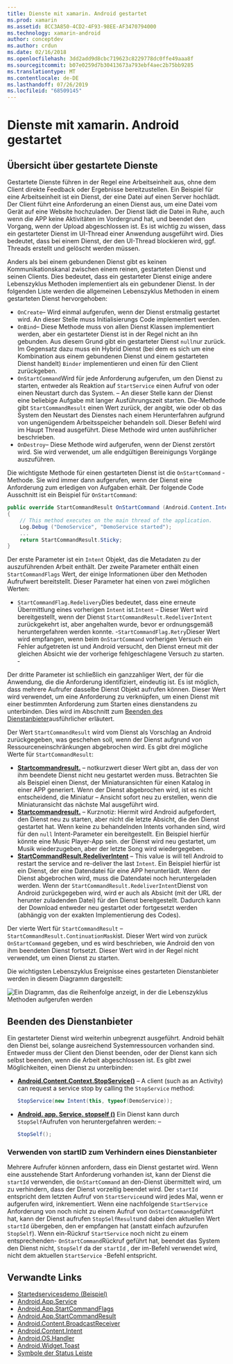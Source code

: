 ```yaml
---
title: Dienste mit xamarin. Android gestartet
ms.prod: xamarin
ms.assetid: 8CC3A850-4CD2-4F93-98EE-AF3470794000
ms.technology: xamarin-android
author: conceptdev
ms.author: crdun
ms.date: 02/16/2018
ms.openlocfilehash: 3dd2add9d8cbc719623c8229778dc0ffe49aaa8f
ms.sourcegitcommit: b07e0259d7b30413673a793ebf4aec2b75bb9285
ms.translationtype: MT
ms.contentlocale: de-DE
ms.lasthandoff: 07/26/2019
ms.locfileid: "68509145"
---
```

# <a name="started-services-with-xamarinandroid"></a>Dienste mit xamarin. Android gestartet

## <a name="started-services-overview"></a>Übersicht über gestartete Dienste

Gestartete Dienste führen in der Regel eine Arbeitseinheit aus, ohne dem Client direkte Feedback oder Ergebnisse bereitzustellen. Ein Beispiel für eine Arbeitseinheit ist ein Dienst, der eine Datei auf einen Server hochlädt. Der Client führt eine Anforderung an einen Dienst aus, um eine Datei vom Gerät auf eine Website hochzuladen. Der Dienst lädt die Datei in Ruhe, auch wenn die APP keine Aktivitäten im Vordergrund hat, und beendet den Vorgang, wenn der Upload abgeschlossen ist. Es ist wichtig zu wissen, dass ein gestarteter Dienst im UI-Thread einer Anwendung ausgeführt wird. Dies bedeutet, dass bei einem Dienst, der den UI-Thread blockieren wird, ggf. Threads erstellt und gelöscht werden müssen.

Anders als bei einem gebundenen Dienst gibt es keinen Kommunikationskanal zwischen einem reinen, gestarteten Dienst und seinen Clients. Dies bedeutet, dass ein gestarteter Dienst einige andere Lebenszyklus Methoden implementiert als ein gebundener Dienst. In der folgenden Liste werden die allgemeinen Lebenszyklus Methoden in einem gestarteten Dienst hervorgehoben:

- `OnCreate`&ndash; Wird einmal aufgerufen, wenn der Dienst erstmalig gestartet wird. An dieser Stelle muss Initialisierungs Code implementiert werden.
- `OnBind`&ndash; Diese Methode muss von allen Dienst Klassen implementiert werden, aber ein gestarteter Dienst ist in der Regel nicht an ihn gebunden. Aus diesem Grund gibt ein gestarteter Dienst `null`nur zurück. Im Gegensatz dazu muss ein Hybrid Dienst (bei dem es sich um eine Kombination aus einem gebundenen Dienst und einem gestarteten Dienst handelt) `Binder` implementieren und einen für den Client zurückgeben.
- `OnStartCommand`Wird für jede Anforderung aufgerufen, um den Dienst zu starten, entweder als Reaktion auf `StartService` einen Aufruf von oder einen Neustart durch das System. &ndash; An dieser Stelle kann der Dienst eine beliebige Aufgabe mit langer Ausführungszeit starten. Die-Methode gibt `StartCommandResult` einen Wert zurück, der angibt, wie oder ob das System den Neustart des Dienstes nach einem Herunterfahren aufgrund von ungenügendem Arbeitsspeicher behandeln soll. Dieser Befehl wird im Haupt Thread ausgeführt. Diese Methode wird unten ausführlicher beschrieben.
- `OnDestroy`&ndash; Diese Methode wird aufgerufen, wenn der Dienst zerstört wird. Sie wird verwendet, um alle endgültigen Bereinigungs Vorgänge auszuführen.

Die wichtigste Methode für einen gestarteten Dienst ist die `OnStartCommand` -Methode. Sie wird immer dann aufgerufen, wenn der Dienst eine Anforderung zum erledigen von Aufgaben erhält. Der folgende Code Ausschnitt ist ein Beispiel für `OnStartCommand`: 

```csharp
public override StartCommandResult OnStartCommand (Android.Content.Intent intent, StartCommandFlags flags, int startId)
{
    // This method executes on the main thread of the application.
    Log.Debug ("DemoService", "DemoService started");
    ...
    return StartCommandResult.Sticky;
}
```

Der erste Parameter ist ein `Intent` Objekt, das die Metadaten zu der auszuführenden Arbeit enthält. Der zweite Parameter enthält einen `StartCommandFlags` Wert, der einige Informationen über den Methoden Aufrufwert bereitstellt. Dieser Parameter hat einen von zwei möglichen Werten:

- `StartCommandFlag.Redelivery`Dies bedeutet, dass eine erneute Übermittlung eines vorherigen `Intent` ist.`Intent` &ndash; Dieser Wert wird bereitgestellt, wenn der Dienst `StartCommandResult.RedeliverIntent` zurückgekehrt ist, aber angehalten wurde, bevor er ordnungsgemäß heruntergefahren werden konnte.
-`StartCommandFlag.Retry`Dieser Wert wird empfangen, wenn beim `OnStartCommand` vorherigen Versuch ein Fehler aufgetreten ist und Android versucht, den Dienst erneut mit der gleichen Absicht wie der vorherige fehlgeschlagene Versuch zu starten. &dash;
 
Der dritte Parameter ist schließlich ein ganzzahliger Wert, der für die Anwendung, die die Anforderung identifiziert, eindeutig ist. Es ist möglich, dass mehrere Aufrufer dasselbe Dienst Objekt aufrufen können. Dieser Wert wird verwendet, um eine Anforderung zu verknüpfen, um einen Dienst mit einer bestimmten Anforderung zum Starten eines dienstandens zu unterbinden. Dies wird im Abschnitt zum [Beenden des Dienstanbieter](#Stopping_the_Service)ausführlicher erläutert. 

Der Wert `StartCommandResult` wird vom Dienst als Vorschlag an Android zurückgegeben, was geschehen soll, wenn der Dienst aufgrund von Ressourceneinschränkungen abgebrochen wird. Es gibt drei mögliche Werte für `StartCommandResult`:

- **[Startcommandresult.](xref:Android.App.StartCommandResult.NotSticky)** &ndash; notkurzwert dieser Wert gibt an, dass der von ihm beendete Dienst nicht neu gestartet werden muss. Betrachten Sie als Beispiel einen Dienst, der Miniaturansichten für einen Katalog in einer APP generiert. Wenn der Dienst abgebrochen wird, ist es nicht entscheidend, die Miniatur &ndash; Ansicht sofort neu zu erstellen, wenn die Miniaturansicht das nächste Mal ausgeführt wird.
- **[Startcommandresult.](xref:Android.App.StartCommandResult.Sticky)** &ndash; Kurznotiz: Hiermit wird Android aufgefordert, den Dienst neu zu starten, aber nicht die letzte Absicht, die den Dienst gestartet hat. Wenn keine zu behandelnden Intents vorhanden sind, wird für den `null` Intent-Parameter ein bereitgestellt. Ein Beispiel hierfür könnte eine Music Player-App sein. der Dienst wird neu gestartet, um Musik wiederzugeben, aber der letzte Song wird wiedergegeben.
- **[StartCommandResult.RedeliverIntent](xref:Android.App.StartCommandResult.RedeliverIntent)** &ndash; This value is will tell Android to restart the service and re-deliver the last `Intent`. Ein Beispiel hierfür ist ein Dienst, der eine Datendatei für eine APP herunterlädt. Wenn der Dienst abgebrochen wird, muss die Datendatei noch heruntergeladen werden. Wenn der `StartCommandResult.RedeliverIntent`Dienst von Android zurückgegeben wird, wird er auch als Absicht (mit der URL der herunter zuladenden Datei) für den Dienst bereitgestellt. Dadurch kann der Download entweder neu gestartet oder fortgesetzt werden (abhängig von der exakten Implementierung des Codes).

Der vierte Wert für `StartCommandResult` &ndash; `StartCommandResult.ContinuationMask`ist. Dieser Wert wird von zurück `OnStartCommand` gegeben, und es wird beschrieben, wie Android den von ihm beendeten Dienst fortsetzt. Dieser Wert wird in der Regel nicht verwendet, um einen Dienst zu starten.

Die wichtigsten Lebenszyklus Ereignisse eines gestarteten Dienstanbieter werden in diesem Diagramm dargestellt: 

![Ein Diagramm, das die Reihenfolge anzeigt, in der die Lebenszyklus Methoden aufgerufen werden](started-services-images/started-service-01.png "Ein Diagramm, das die Reihenfolge anzeigt, in der die Lebenszyklus Methoden aufgerufen werden.")

<a name="Stopping_the_Service" />

## <a name="stopping-the-service"></a>Beenden des Dienstanbieter

Ein gestarteter Dienst wird weiterhin unbegrenzt ausgeführt. Android behält den Dienst bei, solange ausreichend Systemressourcen vorhanden sind. Entweder muss der Client den Dienst beenden, oder der Dienst kann sich selbst beenden, wenn die Arbeit abgeschlossen ist. Es gibt zwei Möglichkeiten, einen Dienst zu unterbinden: 

- **[Android.Content.Context.StopService()](xref:Android.Content.Context.StopService*)** &ndash; A client (such as an Activity) can request a service stop by calling the `StopService` method:

    ```csharp
    StopService(new Intent(this, typeof(DemoService));
    ```

- **[Android. app. Service. stopself ()](xref:Android.App.Service.StopSelf*)** Ein Dienst kann durch `StopSelf`Aufrufen von heruntergefahren werden: &ndash;

    ```csharp
    StopSelf();
    ```

### <a name="using-startid-to-stop-a-service"></a>Verwenden von startID zum Verhindern eines Dienstanbieter

Mehrere Aufrufer können anfordern, dass ein Dienst gestartet wird. Wenn eine ausstehende Start Anforderung vorhanden ist, kann der Dienst die `startId` verwenden, die `OnStartCommand` an den-Dienst übermittelt wird, um zu verhindern, dass der Dienst vorzeitig beendet wird. Der `startId` entspricht dem letzten Aufruf von `StartService`und wird jedes Mal, wenn er aufgerufen wird, inkrementiert. Wenn eine nachfolgende `StartService` Anforderung von noch nicht zu einem Aufruf von `OnStartCommand`geführt hat, kann der Dienst aufrufen `StopSelfResult`und dabei den aktuellen Wert `startId` übergeben, den er empfangen hat (anstatt einfach aufzurufen `StopSelf`). Wenn ein-Rückruf `StartService` noch nicht zu einem entsprechenden- `OnStartCommand`Rückruf geführt hat, beendet das System den Dienst nicht, `StopSelf` da der `startId` , der im-Befehl verwendet wird, nicht dem aktuellen `StartService` -Befehl entspricht.

## <a name="related-links"></a>Verwandte Links

- [Startedservicesdemo (Beispiel)](https://developer.xamarin.com/samples/monodroid/ApplicationFundamentals/ServiceSamples/StartedServicesDemo/)
- [Android.App.Service](xref:Android.App.Service)
- [Android.App.StartCommandFlags](xref:Android.App.StartCommandFlags)
- [Android.App.StartCommandResult](xref:Android.App.StartCommandResult)
- [Android.Content.BroadcastReceiver](xref:Android.Content.BroadcastReceiver)
- [Android.Content.Intent](xref:Android.Content.Intent)
- [Android.OS.Handler](xref:Android.OS.Handler)
- [Android.Widget.Toast](xref:Android.Widget.Toast)
- [Symbole der Status Leiste](https://developer.android.com/guide/practices/ui_guidelines/icon_design_status_bar.html)
